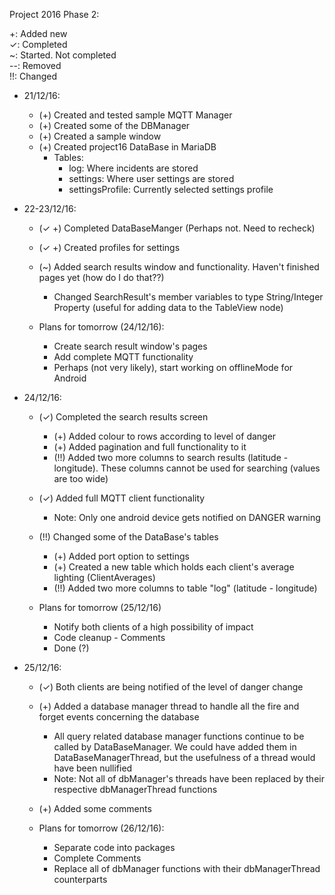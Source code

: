 Project 2016 Phase 2:

+: Added new<br>
✓: Completed<br>
~: Started. Not completed<br>
--: Removed<br>
!!: Changed

+ 21/12/16:
    + (+) Created and tested sample MQTT Manager
    + (+) Created some of the DBManager
    + (+) Created a sample window
    + (+) Created project16 DataBase in MariaDB
        + Tables: 
            + log: Where incidents are stored 
            + settings: Where user settings are stored
            + settingsProfile: Currently selected settings 
            profile

+ 22-23/12/16:
    + (✓ +) Completed DataBaseManger (Perhaps not.
    Need to recheck)
    + (✓ +) Created profiles for settings
    + (~) Added search results window and 
    functionality. Haven't finished pages yet 
    (how do I do that??)
        + Changed SearchResult's member variables
        to type String/Integer Property
        (useful for adding data to the TableView 
        node)

    + Plans for tomorrow (24/12/16):
        + Create search result window's pages
        + Add complete MQTT functionality
        + Perhaps (not very likely), start working 
        on offlineMode for Android
    
+ 24/12/16:
    + (✓) Completed the search results screen
        + (+) Added colour to rows according to level of danger
        + (+) Added pagination and full functionality to it
        + (!!) Added two more columns to search
        results (latitude - longitude). These columns 
        cannot be used for searching (values are too wide)
    + (✓) Added full MQTT client functionality
        + Note: Only one android device gets 
        notified on DANGER warning
       
    + (!!) Changed some of the DataBase's tables
        + (+) Added port option to settings
        + (+) Created a new table which holds
        each client's average lighting
        (ClientAverages)
        + (!!) Added two more columns to table
        "log" (latitude - longitude)
        
    + Plans for tomorrow (25/12/16)
        + Notify both clients of a high
        possibility of impact
        + Code cleanup - Comments
        + Done (?)
        
        
+ 25/12/16:
    + (✓) Both clients are being notified 
     of the level of danger change
    + (+) Added a database manager thread to 
    handle all the fire and forget events
    concerning the database
        + All query related database manager
        functions continue to be called by
        DataBaseManager. We could have added
        them in DataBaseManagerThread, but
        the usefulness of a thread would have 
        been nullified
        + Note: Not all of dbManager's threads 
        have been replaced by their 
        respective 
        dbManagerThread functions
    + (+) Added some comments
    
    + Plans for tomorrow (26/12/16):
        + Separate code into packages
        + Complete Comments
        + Replace all of dbManager functions 
        with their dbManagerThread counterparts
   